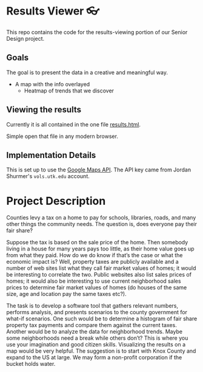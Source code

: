 # Results Viewer 👓

This repo contains the code for the results-viewing portion of our Senior Design project.

## Goals

The goal is to present the data in a creative and meaningful way. 

* A map with the info overlayed
  * Heatmap of trends that we discover
  
  
## Viewing the results

Currently it is all contained in the one file [results.html](/results.html).

Simple open that file in any modern browser.
  
## Implementation Details

This is set up to use the [Google Maps API](https://developers.google.com/maps/documentation/javascript/?authuser=1). The API key came from Jordan Shurmer's `vols.utk.edu` account.

# Project Description

Counties levy a tax on a home to pay for schools, libraries, roads, and many other things the community needs. The question is, does everyone pay their fair share?

Suppose the tax is based on the sale price of the home. Then somebody living in a house for many years pays too little, as their home value goes up from what they paid. How do we do know if that’s the case or what the economic impact is? Well, property taxes are publicly available and a number of web sites list what they call fair market values of homes; it would be interesting to correlate the two. Public websites also list sales prices of homes; it would also be interesting to use current neighborhood sales prices to determine fair market values of homes (do houses of the same size, age and location pay the same taxes etc?).

The task is to develop a software tool that gathers relevant numbers, performs analysis, and presents scenarios to the county government for what-if scenarios. One such would be to determine a histogram of fair share property tax payments and compare them against the current taxes. Another would be to analyze the data for neighborhood trends. Maybe some neighborhoods need a break while others don’t? This is where you use your imagination and good citizen skills. Visualizing the results on a map would be very helpful. The suggestion is to start with Knox County and expand to the US at large. We may form a non-profit corporation if the bucket holds water.
